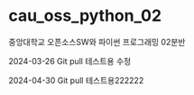 # cau_oss_python_02
중앙대학교 오픈소스SW와 파이썬 프로그래밍 02분반

2024-03-26 Git pull 테스트용 수정

2024-04-30 Git pull 테스트용222222
